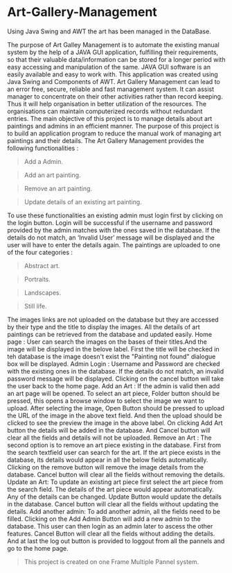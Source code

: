 # Art-Gallery-Management
Using Java Swing and AWT the art has been managed in the DataBase.

The purpose of Art Galley Management is to automate the existing manual system by the help of a JAVA GUI application, fulfilling their requirements, so that their valuable data/information can be stored for a longer period with easy accessing and manipulation of the same. JAVA GUI software is an easily available and easy to work with. This application was created using Java Swing and Components of AWT.        Art Gallery Management can lead to an error free, secure, reliable and fast management system. It can assist manager to concentrate on their other activities rather than record keeping. Thus it will help organisation in better utilization of the resources. The organisations can maintain computerized records without redundant entries.
The main objective of this project is to manage details about art paintings and admins in an efficient manner. The purpose of this project is to build an application program to reduce the manual work of managing art paintings and their details.
The Art Gallery Management provides the following functionalities :
  >	Add a Admin.
  
  >	Add an art painting.
  
  >	Remove an art painting.
  
  > Update details of an existing art painting.
  
To use these functionalities an existing admin must login first by clicking on the login button. Login will be successful if the username and password provided by the admin matches with the ones saved in the database. If the details do not match, an ‘Invalid User’ message will be displayed and the user will have to enter the details again. 
The paintings are uploaded to one of the four categories :
  >	Abstract art.
  
  >	Portraits.
  
  >	Landscapes.
  
  >	Still life.
  
The images links are not uploaded on the database but they are accessed by their type and the title to display the images. All the details of art paintings can be retrieved from the database and updated easily. 
Home page :
User can search the images on the bases of their titles.And the image will be displayed in the belove label.
First the title will be checked in teh database is the image doesn't exist the "Painting not found" dialogue box will be displayed.
Admin Login :
Username and Password are checked with the existing ones in the database.
If the details do not match, an invalid password message will be displayed. Clicking on the cancel button will take the user back to the home page.
Add an Art :
If the admin is valid then add an art page will be opened. To select an art piece, Folder button should be pressed, this opens a browse window to select the image we want to upload. After selecting the image, Open Button should be pressed to upload the URL of the image in the above text field. And then the upload should be clicked to see the preview the image in the above label. On clicking Add Art button the details will be added in the database. And Cancel button will clear all the fields and details will not be uploaded.
Remove an Art :
The second option is to remove an art piece existing in the database. First from the search textfield user can search for the art. If the art piece exists in the database, its details would appear in all the below fields automatically. Clicking on the remove button will remove the image details from the database. Cancel button will clear all the fields without removing the details.
Update an Art:
To update an existing art piece first select the art piece from the search field. The details of the art piece would appear automatically. Any of the details can be changed. Update Button would update the details in the database. Cancel button will clear all the fields without updating the details.
Add another admin:
To add another admin, all the fields need to be filled. Clicking on the Add Admin Button will add a new admin to the database. This user can then login as an admin later to ascess the other features. Cancel Button will clear all the fields without adding the details.
And at last the log out button is provided to loggout from all the pannels and go to the home page.
  > This project is created on one Frame Multiple Pannel system. 
